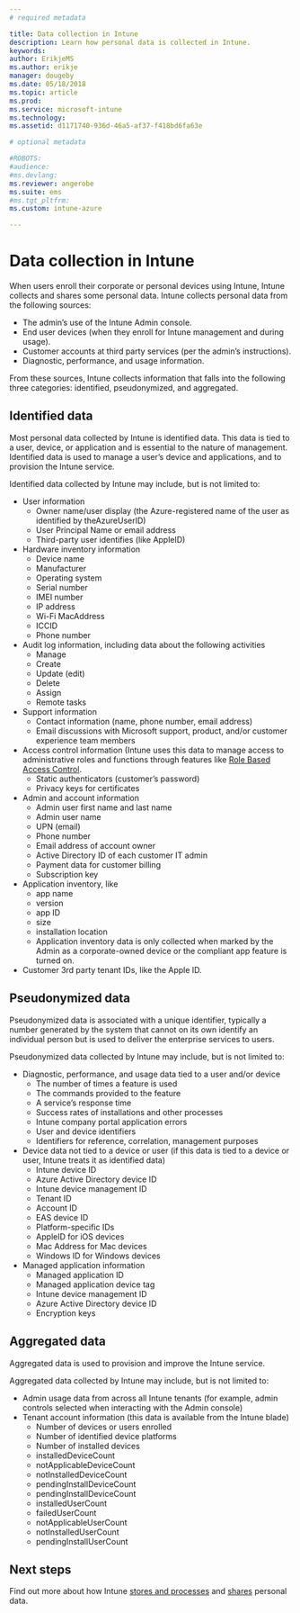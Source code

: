 ```yaml
---
# required metadata

title: Data collection in Intune
description: Learn how personal data is collected in Intune.
keywords:
author: ErikjeMS
ms.author: erikje
manager: dougeby
ms.date: 05/18/2018
ms.topic: article
ms.prod:
ms.service: microsoft-intune
ms.technology:
ms.assetid: d1171740-936d-46a5-af37-f418bd6fa63e

# optional metadata

#ROBOTS:
#audience:
#ms.devlang:
ms.reviewer: angerobe
ms.suite: ems
#ms.tgt_pltfrm:
ms.custom: intune-azure

---
```


# Data collection in Intune

When users enroll their corporate or personal devices using Intune, Intune collects and shares some personal data. Intune collects personal data from the following sources:

- The admin’s use of the Intune Admin console.
- End user devices (when they enroll for Intune management and during usage).
- Customer accounts at third party services (per the admin’s instructions).
- Diagnostic, performance, and usage information.

From these sources, Intune collects information that falls into the following three categories: identified, pseudonymized, and aggregated.

## Identified data

Most personal data collected by Intune is identified data. This data is tied to a user, device, or application and is essential to the nature of management. Identified data is used to manage a user’s device and applications, and to provision the Intune service.

Identified data collected by Intune may include, but is not limited to: 

- User information
    - Owner name/user display (the Azure-registered name of the user as identified by theAzureUserID)
    - User Principal Name or email address
    - Third-party user identifies (like AppleID)
- Hardware inventory information
    - Device name
    - Manufacturer
    - Operating system
    - Serial number
    - IMEI number
    - IP address
    - Wi-Fi MacAddress
    - ICCID
    - Phone number
- Audit log information, including data about the following activities
    - Manage
    - Create
    - Update (edit)
    - Delete
    - Assign
    - Remote tasks
- Support information
    - Contact information (name, phone number, email address)
    - Email discussions with Microsoft support, product, and/or customer experience team members
- Access control information (Intune uses this data to manage access to administrative roles and functions through features like [Role Based Access Control](role-based-access-control.md).
    - Static authenticators (customer’s password)
    - Privacy keys for certificates 
- Admin and account information
    - Admin user first name and last name
    - Admin user name
    - UPN (email)
    - Phone number
    - Email address of account owner
    - Active Directory ID of each customer IT admin
    - Payment data for customer billing
    - Subscription key
- Application inventory, like
    - app name
    - version
    - app ID
    - size
    - installation location
    - Application inventory data is only collected when marked by the Admin as a corporate-owned device or the compliant app feature is turned on.  
- Customer 3rd party tenant IDs, like the Apple ID. 

## Pseudonymized data

Pseudonymized data is associated with a unique identifier, typically a number generated by the system that cannot on its own identify an individual person but is used to deliver the enterprise services to users. 

Pseudonymized data collected by Intune may include, but is not limited to: 

- Diagnostic, performance, and usage data tied to a user and/or device
    - The number of times a feature is used
    - The commands provided to the feature
    - A service’s response time
    - Success rates of installations and other processes
    - Intune company portal application errors
    - User and device identifiers
    - Identifiers for reference, correlation, management purposes 
- Device data not tied to a device or user (if this data is tied to a device or user, Intune treats it as identified data)
    - Intune device ID
    - Azure Active Directory device ID
    - Intune device management ID
    - Tenant ID
    - Account ID
    - EAS device ID
    - Platform-specific IDs
    - AppleID for iOS devices
    - Mac Address for Mac devices
    - Windows ID for Windows devices
- Managed application information
    - Managed application ID
    - Managed application device tag
    - Intune device management ID
    - Azure Active Directory device ID
    - Encryption keys

## Aggregated data

Aggregated data is used to provision and improve the Intune service. 

Aggregated data collected by Intune may include, but is not limited to: 

- Admin usage data from across all Intune tenants (for example, admin controls selected when interacting with the Admin console)
- Tenant account information (this data is available from the Intune blade)
    - Number of devices or users enrolled
    - Number of identified device platforms  
    - Number of installed devices
    - installedDeviceCount
    - notApplicableDeviceCount
    - notInstalledDeviceCount
    - pendingInstallDeviceCount
    - pendingInstallDeviceCount
    - installedUserCount
    - failedUserCount
    - notApplicableUserCount
    - notInstalledUserCount
    - pendingInstallUserCount

## Next steps

Find out more about how Intune [stores and processes](privacy-data-store-process.md) and [shares](privacy-data-secure-share.md) personal data. 